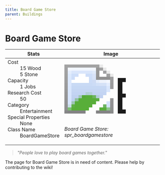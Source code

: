 ```yaml
---
title: Board Game Store
parent: Buildings
---
```

# Board Game Store

[//]: # (Pre-generated content)
<table><thead><tr><th>Stats</th><th>Image</th></tr></thead><tbody><tr><td><dl><dt>Cost</dt><dd>15 Wood<br>5 Stone</dd><dt>Capacity</dt><dd>1 Jobs</dd><dt>Research Cost</dt><dd>50</dd><dt>Category</dt><dd>Entertainment</dd><dt>Special Properties</dt><dd>None</dd><dt>Class Name</dt><dd>BoardGameStore</dd></dl></td><td><style>.building-image {width: 200px;height: 200px;overflow: hidden;position: relative;}.building-image img {image-rendering: pixelated;object-fit: none;transform: scale(10);transform-origin: left top;position: absolute;left: 0;top: 0;}</style><div class="building-image"><img style="object-position: -46px -850px;" src="https://tfe2-wiki.github.io/assets/sprites.png" alt="Board Game Store Back"><img style="object-position: -24px -850px;" src="https://tfe2-wiki.github.io/assets/sprites.png" alt="Board Game Store"></div><i>Board Game Store: spr_boardgamestore</i></td></tr></tbody></table><blockquote><i>"People love to play board games together."</i></blockquote>

The page for Board Game Store is in need of content. Please help by contributing to the wiki!
